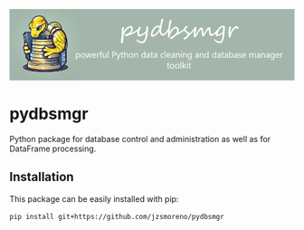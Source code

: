 ![pydbsmgr](https://raw.githubusercontent.com/jzsmoreno/pydbsmgr/main/pydbsmgr.png)
# pydbsmgr
Python package for database control and administration as well as for DataFrame processing.

## Installation

This package can be easily installed with pip:
```bash
pip install git+https://github.com/jzsmoreno/pydbsmgr
```
